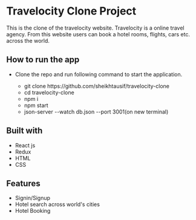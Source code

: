 # Travelocity Clone Project
This is the clone of the travelocity website. Travelocity is a online travel agency. From this website users can book a hotel rooms, flights, cars etc. across the world.

## How to run the app
<ul>
  <li>Clone the repo and run following command to start the application.</li>
  <ul>
    <li>git clone https://github.com/sheikhtausif/travelocity-clone</li>
    <li>cd travelocity-clone</li>
    <li>npm i</li>
    <li>npm start</li>
    <li>json-server --watch db.json --port 3001(on new terminal)</li>
  </ul>
</ul>

## Built with
<ul>
  <li>React js</li>
  <li>Redux</li>
  <li>HTML</li>
  <li>CSS</li>
</ul>


## Features
<ul>
  <li>Signin/Signup</li>
  <li>Hotel search across world's cities</li>
  <li>Hotel Booking</li>
</ul>
